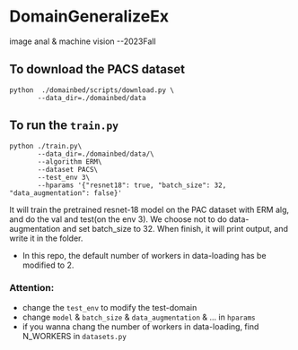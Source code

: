 # DomainGeneralizeEx
image anal &amp; machine vision --2023Fall

## To download the PACS dataset
```
python  ./domainbed/scripts/download.py \
       --data_dir=./domainbed/data
```

## To run the `train.py`
```
python ./train.py\
       --data_dir=./domainbed/data/\
       --algorithm ERM\
       --dataset PACS\
       --test_env 3\
       --hparams '{"resnet18": true, "batch_size": 32, "data_augmentation": false}'
```
It will train the pretrained resnet-18 model on the PAC dataset with ERM alg, and do the val and test(on the env 3). We choose not to do data-augmentation and set batch_size to 32. When finish, it will print output, and write it in the folder. <br>
* In this repo, the default number of workers in data-loading has be modified to 2.
### Attention: <br>
* change the `test_env` to modify the test-domain <br>
* change `model` & `batch_size` & `data_augmentation` & ... in `hparams` <br>
* if you wanna chang the number of workers in data-loading, find N_WORKERS in `datasets.py`
